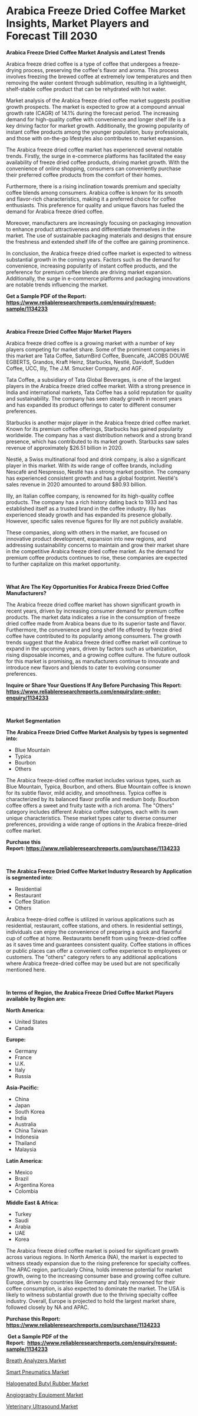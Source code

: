<p><h1>Arabica Freeze Dried Coffee Market Insights, Market Players and Forecast Till 2030</h1></p><p><strong>Arabica Freeze Dried Coffee Market Analysis and Latest Trends</strong></p>
<p><p>Arabica freeze dried coffee is a type of coffee that undergoes a freeze-drying process, preserving the coffee's flavor and aroma. This process involves freezing the brewed coffee at extremely low temperatures and then removing the water content through sublimation, resulting in a lightweight, shelf-stable coffee product that can be rehydrated with hot water.</p><p>Market analysis of the Arabica freeze dried coffee market suggests positive growth prospects. The market is expected to grow at a compound annual growth rate (CAGR) of 14.1% during the forecast period. The increasing demand for high-quality coffee with convenience and longer shelf life is a key driving factor for market growth. Additionally, the growing popularity of instant coffee products among the younger population, busy professionals, and those with on-the-go lifestyles also contributes to market expansion.</p><p>The Arabica freeze dried coffee market has experienced several notable trends. Firstly, the surge in e-commerce platforms has facilitated the easy availability of freeze dried coffee products, driving market growth. With the convenience of online shopping, consumers can conveniently purchase their preferred coffee products from the comfort of their homes.</p><p>Furthermore, there is a rising inclination towards premium and specialty coffee blends among consumers. Arabica coffee is known for its smooth and flavor-rich characteristics, making it a preferred choice for coffee enthusiasts. This preference for quality and unique flavors has fueled the demand for Arabica freeze dried coffee.</p><p>Moreover, manufacturers are increasingly focusing on packaging innovation to enhance product attractiveness and differentiate themselves in the market. The use of sustainable packaging materials and designs that ensure the freshness and extended shelf life of the coffee are gaining prominence.</p><p>In conclusion, the Arabica freeze dried coffee market is expected to witness substantial growth in the coming years. Factors such as the demand for convenience, increasing popularity of instant coffee products, and the preference for premium coffee blends are driving market expansion. Additionally, the surge in e-commerce platforms and packaging innovations are notable trends influencing the market.</p></p>
<p><strong>Get a Sample PDF of the Report:&nbsp; <a href="https://www.reliableresearchreports.com/enquiry/request-sample/1134233">https://www.reliableresearchreports.com/enquiry/request-sample/1134233</a></strong></p>
<p>&nbsp;</p>
<p><strong>Arabica Freeze Dried Coffee Major Market Players</strong></p>
<p><p>Arabica freeze dried coffee is a growing market with a number of key players competing for market share. Some of the prominent companies in this market are Tata Coffee, SaturnBird Coffee, Buencafé, JACOBS DOUWE EGBERTS, Grandos, Kraft Heinz, Starbucks, Nestlé, Davidoff, Sudden Coffee, UCC, Illy, The J.M. Smucker Company, and AGF.</p><p>Tata Coffee, a subsidiary of Tata Global Beverages, is one of the largest players in the Arabica freeze dried coffee market. With a strong presence in India and international markets, Tata Coffee has a solid reputation for quality and sustainability. The company has seen steady growth in recent years and has expanded its product offerings to cater to different consumer preferences.</p><p>Starbucks is another major player in the Arabica freeze dried coffee market. Known for its premium coffee offerings, Starbucks has gained popularity worldwide. The company has a vast distribution network and a strong brand presence, which has contributed to its market growth. Starbucks saw sales revenue of approximately $26.51 billion in 2020.</p><p>Nestlé, a Swiss multinational food and drink company, is also a significant player in this market. With its wide range of coffee brands, including Nescafé and Nespresso, Nestlé has a strong market position. The company has experienced consistent growth and has a global footprint. Nestlé's sales revenue in 2020 amounted to around $80.93 billion.</p><p>Illy, an Italian coffee company, is renowned for its high-quality coffee products. The company has a rich history dating back to 1933 and has established itself as a trusted brand in the coffee industry. Illy has experienced steady growth and has expanded its presence globally. However, specific sales revenue figures for Illy are not publicly available.</p><p>These companies, along with others in the market, are focused on innovative product development, expansion into new regions, and addressing sustainability concerns to maintain and grow their market share in the competitive Arabica freeze dried coffee market. As the demand for premium coffee products continues to rise, these companies are expected to further capitalize on this market opportunity.</p></p>
<p>&nbsp;</p>
<p><strong>What Are The Key Opportunities For Arabica Freeze Dried Coffee Manufacturers?</strong></p>
<p><p>The Arabica freeze dried coffee market has shown significant growth in recent years, driven by increasing consumer demand for premium coffee products. The market data indicates a rise in the consumption of freeze dried coffee made from Arabica beans due to its superior taste and flavor. Furthermore, the convenience and long shelf life offered by freeze dried coffee have contributed to its popularity among consumers. The growth trends suggest that the Arabica freeze dried coffee market will continue to expand in the upcoming years, driven by factors such as urbanization, rising disposable incomes, and a growing coffee culture. The future outlook for this market is promising, as manufacturers continue to innovate and introduce new flavors and blends to cater to evolving consumer preferences.</p></p>
<p><strong>Inquire or Share Your Questions If Any Before Purchasing This Report: <a href="https://www.reliableresearchreports.com/enquiry/pre-order-enquiry/1134233">https://www.reliableresearchreports.com/enquiry/pre-order-enquiry/1134233</a></strong></p>
<p>&nbsp;</p>
<p><strong>Market Segmentation</strong></p>
<p><strong>The Arabica Freeze Dried Coffee Market Analysis by types is segmented into:</strong></p>
<p><ul><li>Blue Mountain</li><li>Typica</li><li>Bourbon</li><li>Others</li></ul></p>
<p><p>The Arabica freeze-dried coffee market includes various types, such as Blue Mountain, Typica, Bourbon, and others. Blue Mountain coffee is known for its subtle flavor, mild acidity, and smoothness. Typica coffee is characterized by its balanced flavor profile and medium body. Bourbon coffee offers a sweet and fruity taste with a rich aroma. The "Others" category includes different Arabica coffee subtypes, each with its own unique characteristics. These market types cater to diverse consumer preferences, providing a wide range of options in the Arabica freeze-dried coffee market.</p></p>
<p><strong>Purchase this Report:&nbsp;<a href="https://www.reliableresearchreports.com/purchase/1134233">https://www.reliableresearchreports.com/purchase/1134233</a></strong></p>
<p>&nbsp;</p>
<p><strong>The Arabica Freeze Dried Coffee Market Industry Research by Application is segmented into:</strong></p>
<p><ul><li>Residential</li><li>Restaurant</li><li>Coffee Station</li><li>Others</li></ul></p>
<p><p>Arabica freeze-dried coffee is utilized in various applications such as residential, restaurant, coffee stations, and others. In residential settings, individuals can enjoy the convenience of preparing a quick and flavorful cup of coffee at home. Restaurants benefit from using freeze-dried coffee as it saves time and guarantees consistent quality. Coffee stations in offices or public places can offer a convenient coffee experience to employees or customers. The "others" category refers to any additional applications where Arabica freeze-dried coffee may be used but are not specifically mentioned here.</p></p>
<p>&nbsp;</p>
<p><strong>In terms of Region, the Arabica Freeze Dried Coffee Market Players available by Region are:</strong></p>
<p>
    <p> <strong> North America: </strong>
        <ul>
            <li>United States</li>
            <li>Canada</li>
        </ul>
        </p> 
    <p> <strong> Europe: </strong>
        <ul>
            <li>Germany</li>
            <li>France</li>
            <li>U.K.</li>
            <li>Italy</li>
            <li>Russia</li>
        </ul>
        </p> 
    <p> <strong> Asia-Pacific: </strong>
        <ul>
            <li>China</li>
            <li>Japan</li>
            <li>South Korea</li>
            <li>India</li>
            <li>Australia</li>
            <li>China Taiwan</li>
            <li>Indonesia</li>
            <li>Thailand</li>
            <li>Malaysia</li>
        </ul>
        </p> 
    <p> <strong> Latin America: </strong>
        <ul>
            <li>Mexico</li>
            <li>Brazil</li>
            <li>Argentina Korea</li>
            <li>Colombia</li>
        </ul>
        </p> 
    <p> <strong> Middle East & Africa: </strong>
        <ul>
            <li>Turkey</li>
            <li>Saudi</li>
            <li>Arabia</li>
            <li>UAE</li>
            <li>Korea</li>
        </ul>
    </p>
    </p>
<p><p>The Arabica freeze dried coffee market is poised for significant growth across various regions. In North America (NA), the market is expected to witness steady expansion due to the rising preference for specialty coffees. The APAC region, particularly China, holds immense potential for market growth, owing to the increasing consumer base and growing coffee culture. Europe, driven by countries like Germany and Italy renowned for their coffee consumption, is also expected to dominate the market. The USA is likely to witness substantial growth due to the thriving specialty coffee industry. Overall, Europe is projected to hold the largest market share, followed closely by NA and APAC.</p></p>
<p><strong>Purchase this Report: <a href="https://www.reliableresearchreports.com/purchase/1134233">https://www.reliableresearchreports.com/purchase/1134233</a></strong></p>
<p>&nbsp;<strong>Get a Sample PDF of the Report:&nbsp;&nbsp;<a href="https://www.reliableresearchreports.com/enquiry/request-sample/1134233">https://www.reliableresearchreports.com/enquiry/request-sample/1134233</a></strong></p>
<p><strong></strong></p>
<p><p><a href="https://www.linkedin.com/pulse/breath-analyzers-market-size-2023-2030-global-industrial-dkv5e/">Breath Analyzers Market</a></p><p><a href="https://medium.com/@reportprime01/smart-pneumatics-market-size-reveals-the-best-marketing-channels-in-global-industry-34b265b3d0a9">Smart Pneumatics Market</a></p><p><a href="https://medium.com/@reportprime03/halogenated-butyl-rubber-market-report-reveals-the-latest-trends-and-growth-opportunities-of-this-9eb1d19cd141">Halogenated Butyl Rubber Market</a></p><p><a href="https://www.linkedin.com/pulse/angiography-equipment-market-share-amp-new-trends-analysis-yebhe/">Angiography Equipment Market</a></p><p><a href="https://www.linkedin.com/pulse/veterinary-ultrasound-market-research-report-provides-thorough-zeese/">Veterinary Ultrasound Market</a></p></p>